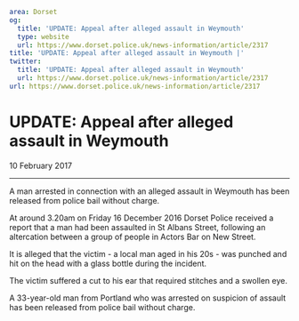 ```yaml
area: Dorset
og:
  title: 'UPDATE: Appeal after alleged assault in Weymouth'
  type: website
  url: https://www.dorset.police.uk/news-information/article/2317
title: 'UPDATE: Appeal after alleged assault in Weymouth |'
twitter:
  title: 'UPDATE: Appeal after alleged assault in Weymouth'
  url: https://www.dorset.police.uk/news-information/article/2317
url: https://www.dorset.police.uk/news-information/article/2317
```

# UPDATE: Appeal after alleged assault in Weymouth

10 February 2017

* * *

A man arrested in connection with an alleged assault in Weymouth has been released from police bail without charge.

At around 3.20am on Friday 16 December 2016 Dorset Police received a report that a man had been assaulted in St Albans Street, following an altercation between a group of people in Actors Bar on New Street.

It is alleged that the victim - a local man aged in his 20s - was punched and hit on the head with a glass bottle during the incident.

The victim suffered a cut to his ear that required stitches and a swollen eye.

A 33-year-old man from Portland who was arrested on suspicion of assault has been released from police bail without charge.
